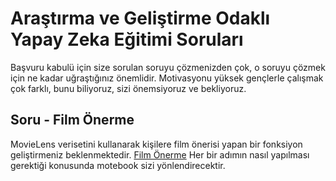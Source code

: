 # Araştırma ve Geliştirme Odaklı Yapay Zeka Eğitimi Soruları


Başvuru kabulü için size sorulan soruyu çözmenizden çok, o soruyu çözmek için ne kadar uğraştığınız önemlidir. Motivasyonu yüksek gençlerle çalışmak çok farklı, bunu biliyoruz, sizi önemsiyoruz ve bekliyoruz.
 
## Soru - Film Önerme
MovieLens verisetini kullanarak kişilere film önerisi yapan bir fonksiyon geliştirmeniz beklenmektedir. [Film Önerme](https://github.com/kaveai/arge-odakli-yapay-zeka-egitimi2-sorulari/blob/main/Soru1.ipynb) Her bir adımın nasıl yapılması gerektiği konusunda motebook sizi yönlendirecektir.
